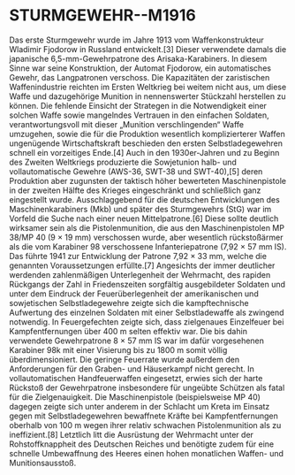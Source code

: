 # STURMGEWEHR--M1916
Das erste Sturmgewehr wurde im Jahre 1913 vom Waffenkonstrukteur Wladimir Fjodorow in Russland entwickelt.[3] Dieser verwendete damals die japanische 6,5-mm-Gewehrpatrone des Arisaka-Karabiners. In diesem Sinne war seine Konstruktion, der Automat Fjodorow, ein automatisches Gewehr, das Langpatronen verschoss. Die Kapazitäten der zaristischen Waffenindustrie reichten im Ersten Weltkrieg bei weitem nicht aus, um diese Waffe und dazugehörige Munition in nennenswerter Stückzahl herstellen zu können. Die fehlende Einsicht der Strategen in die Notwendigkeit einer solchen Waffe sowie mangelndes Vertrauen in den einfachen Soldaten, verantwortungsvoll mit dieser „Munition verschlingenden“ Waffe umzugehen, sowie die für die Produktion wesentlich komplizierterer Waffen ungenügende Wirtschaftskraft beschieden den ersten Selbstladegewehren schnell ein vorzeitiges Ende.[4]  Auch in den 1930er-Jahren und zu Beginn des Zweiten Weltkriegs produzierte die Sowjetunion halb- und vollautomatische Gewehre (AWS-36, SWT-38 und SWT-40),[5] deren Produktion aber zugunsten der taktisch höher bewerteten Maschinenpistole in der zweiten Hälfte des Krieges eingeschränkt und schließlich ganz eingestellt wurde.  Ausschlaggebend für die deutschen Entwicklungen des Maschinenkarabiners (Mkb) und später des Sturmgewehrs (StG) war im Vorfeld die Suche nach einer neuen Mittelpatrone.[6] Diese sollte deutlich wirksamer sein als die Pistolenmunition, die aus den Maschinenpistolen MP 38/MP 40 (9 × 19 mm) verschossen wurde, aber wesentlich rückstoßärmer als die vom Karabiner 98 verschossene Infanteriepatrone (7,92 × 57 mm IS). Das führte 1941 zur Entwicklung der Patrone 7,92 × 33 mm, welche die genannten Voraussetzungen erfüllte.[7]  Angesichts der immer deutlicher werdenden zahlenmäßigen Unterlegenheit der Wehrmacht, des rapiden Rückgangs der Zahl in Friedenszeiten sorgfältig ausgebildeter Soldaten und unter dem Eindruck der Feuerüberlegenheit der amerikanischen und sowjetischen Selbstladegewehre zeigte sich die kampftechnische Aufwertung des einzelnen Soldaten mit einer Selbstladewaffe als zwingend notwendig. In Feuergefechten zeigte sich, dass zielgenaues Einzelfeuer bei Kampfentfernungen über 400 m selten effektiv war. Die bis dahin verwendete Gewehrpatrone 8 × 57 mm IS war im dafür vorgesehenen Karabiner 98k mit einer Visierung bis zu 1800 m somit völlig überdimensioniert. Die geringe Feuerrate wurde außerdem den Anforderungen für den Graben- und Häuserkampf nicht gerecht. In vollautomatischen Handfeuerwaffen eingesetzt, erwies sich der harte Rückstoß der Gewehrpatrone insbesondere für ungeübte Schützen als fatal für die Zielgenauigkeit. Die Maschinenpistole (beispielsweise MP 40) dagegen zeigte sich unter anderem in der Schlacht um Kreta im Einsatz gegen mit Selbstladegewehren bewaffnete Kräfte bei Kampfentfernungen oberhalb von 100 m wegen ihrer relativ schwachen Pistolenmunition als zu ineffizient.[8] Letztlich litt die Ausrüstung der Wehrmacht unter der Rohstoffknappheit des Deutschen Reiches und benötigte zudem für eine schnelle Umbewaffnung des Heeres einen hohen monatlichen Waffen- und Munitionsausstoß.
